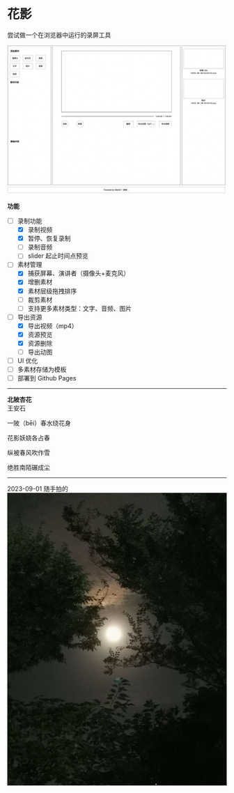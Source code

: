 # 花影

尝试做一个在浏览器中运行的录屏工具

![wireframe](./doc-assets/wireframe.png)

**功能**  
- [ ] 录制功能
  - [x] 录制视频
  - [x] 暂停、恢复录制
  - [ ] 录制音频
  - [ ] slider 起止时间点预览
- [ ] 素材管理
  - [x] 捕获屏幕、演讲者（摄像头+麦克风）
  - [x] 增删素材
  - [x] 素材层级拖拽排序
  - [ ] 裁剪素材
  - [ ] 支持更多素材类型：文字、音频、图片
- [ ] 导出资源
  - [x] 导出视频（mp4）
  - [x] 资源预览
  - [x] 资源删除
  - [ ] 导出动图
- [ ] UI 优化
- [ ] 多素材存储为模板
- [ ] 部署到 Github Pages

---

**北陂杏花**  
王安石

一陂（bēi）春水绕花身

花影妖娆各占春

纵被春风吹作雪

绝胜南陌碾成尘

---

2023-09-01 随手拍的  
![bloom-shadow](./doc-assets/bloom-shadow.jpg)  

